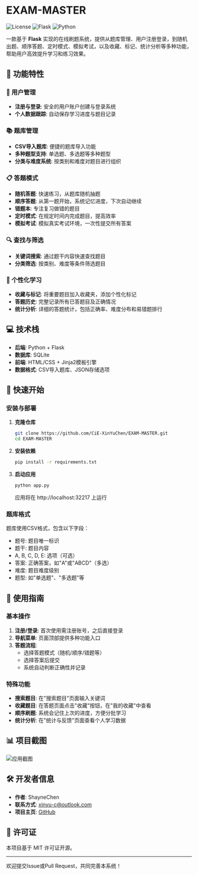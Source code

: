 # EXAM-MASTER

![License](https://img.shields.io/badge/license-MIT-blue.svg)
![Flask](https://img.shields.io/badge/Flask-2.0+-green.svg)
![Python](https://img.shields.io/badge/Python-3.6+-blue.svg)

一款基于 **Flask** 实现的在线刷题系统，提供从题库管理、用户注册登录，到随机出题、顺序答题、定时模式、模拟考试，以及收藏、标记、统计分析等多种功能，帮助用户高效提升学习和练习效果。

## 🌟 功能特性

### 📝 用户管理
- **注册与登录**: 安全的用户账户创建与登录系统
- **个人数据跟踪**: 自动保存学习进度与题目记录

### 📚 题库管理
- **CSV导入题库**: 便捷的题库导入功能
- **多种题型支持**: 单选题、多选题等多种题型
- **分类与难度系统**: 按类别和难度对题目进行组织

### 📋 答题模式
- **随机答题**: 快速练习，从题库随机抽题
- **顺序答题**: 从第一题开始，系统记忆进度，下次自动继续
- **错题本**: 专注复习做错的题目
- **定时模式**: 在规定时间内完成题目，提高效率
- **模拟考试**: 模拟真实考试环境，一次性提交所有答案

### 🔍 查找与筛选
- **关键词搜索**: 通过题干内容快速查找题目
- **分类筛选**: 按类别、难度等条件筛选题目

### 🔖 个性化学习
- **收藏与标记**: 将重要题目加入收藏夹，添加个性化标记
- **答题历史**: 完整记录所有已答题目及正确情况
- **统计分析**: 详细的答题统计，包括正确率、难度分布和易错题排行

## 💻 技术栈

- **后端**: Python + Flask
- **数据库**: SQLite
- **前端**: HTML/CSS + Jinja2模板引擎
- **数据格式**: CSV导入题库、JSON存储选项

## 🚀 快速开始

### 安装与部署

1. **克隆仓库**
   ```bash
   git clone https://github.com/CiE-XinYuChen/EXAM-MASTER.git
   cd EXAM-MASTER
   ```

2. **安装依赖**
   ```bash
   pip install -r requirements.txt
   ```

3. **启动应用**
   ```bash
   python app.py
   ```
   应用将在 http://localhost:32217 上运行

### 题库格式

题库使用CSV格式，包含以下字段：
- 题号: 题目唯一标识
- 题干: 题目内容
- A, B, C, D, E: 选项（可选）
- 答案: 正确答案，如"A"或"ABCD"（多选）
- 难度: 题目难度级别
- 题型: 如"单选题"、"多选题"等

## 📖 使用指南

### 基本操作

1. **注册/登录**: 首次使用需注册账号，之后直接登录
2. **导航菜单**: 页面顶部提供多种功能入口
3. **答题流程**: 
   - 选择答题模式（随机/顺序/错题等）
   - 选择答案后提交
   - 系统自动判断正确性并记录

### 特殊功能

- **搜索题目**: 在"搜索题目"页面输入关键词
- **收藏题目**: 在答题页面点击"收藏"按钮，在"我的收藏"中查看
- **顺序刷题**: 系统会记住上次的进度，方便分批学习
- **统计分析**: 在"统计与反馈"页面查看个人学习数据

## 📊 项目截图

![应用截图](https://github.com/user-attachments/assets/c9ed07e8-0c4c-47b6-a916-e7a32ee6082f)

## 🛠 开发者信息

- **作者**: ShayneChen
- **联系方式**: [xinyu-c@outlook.com](mailto:xinyu-c@outlook.com)
- **项目主页**: [GitHub](https://github.com/CiE-XinYuChen/EXAM-MASTER)

## 📄 许可证

本项目基于 MIT 许可证开源。

---

欢迎提交Issue或Pull Request，共同完善本系统！